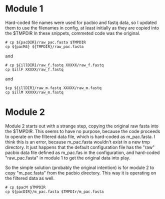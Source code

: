 

# Module 1
Hard-coded file names were used for pacbio and fastq data, so I updated them to use the filenames in config, at least initially as they are copied into the $TMPDIR
In these snippets, commeted code was the original.
```
# cp ${pacDIR}/raw_pac.fasta $TMPDIR
cp ${pacM4} ${TMPDIR}/raw_pac.fasta
```
and
```
# cp ${illDIR}/raw_f.fastq XXXXX/raw_f.fastq
cp $illF XXXXX/raw_f.fastq
```
and
```
$cp ${illDIR}/raw_m.fastq XXXXX/raw_m.fastq
cp $illM XXXXX/raw_m.fastq
```

# Module 2
Module 2 starts out with a strange step, copying the original raw fasta into the $TMPDIR. This seems to have no purpose, because the code proceeds to operate on the filtered data file, which is hard-coded as m_pac.fasta. I think this is an error, because m_pac.fasta wouldn't exist in a new tmp directory. It just happens that the default configuration file has the "raw" pacbio data file defined as m_pac.fas in the configuration, and hard-coded "raw_pac.fasta" in module 1 to get the original data into play.
  
So the simple solution (probably the original intention) is for module 2 to copy "m_pac.fasta" from the pacbio directory. This way it is operating on the filtered data as well.
```
# cp $pacM $TMPDIR
cp ${pacDIR}/m_pac.fasta $TMPDIr/m_pac.fasta  
```

 


